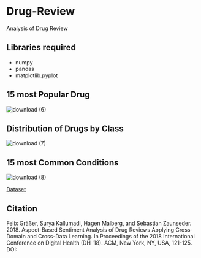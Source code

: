 # Drug-Review
Analysis of Drug Review

## Libraries required
- numpy
- pandas
- matplotlib.pyplot

## 15 most Popular Drug
![download (6)](https://user-images.githubusercontent.com/30586187/89772489-b2e45900-db1f-11ea-8a5f-8937cc5237bb.png)

## Distribution of Drugs by Class
![download (7)](https://user-images.githubusercontent.com/30586187/89772486-b24bc280-db1f-11ea-914e-7da2b84c58ee.png)

## 15 most Common Conditions
![download (8)](https://user-images.githubusercontent.com/30586187/89772481-b081ff00-db1f-11ea-88fb-1ba1a8872130.png)

[Dataset](https://archive.ics.uci.edu/ml/datasets/Drug+Review+Dataset+%28Drugs.com%29)

## Citation
Felix Gräßer, Surya Kallumadi, Hagen Malberg, and Sebastian Zaunseder. 2018. Aspect-Based Sentiment Analysis of Drug Reviews Applying Cross-Domain and Cross-Data Learning. In Proceedings of the 2018 International Conference on Digital Health (DH '18). ACM, New York, NY, USA, 121-125. DOI:
